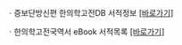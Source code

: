 ㆍ증보단방신편 한의학고전DB 서적정보 [[바로가기]](https://mediclassics.kr/books/98)

ㆍ한의학고전국역서 eBook 서적목록 [[바로가기]](https://info.mediclassics.kr/bookshelf/list/eBook/list)
